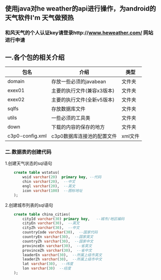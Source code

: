 ## 使用java对he weather的api进行操作，为android的天气软件I'm 天气做预热
### 和风天气的个人认证key请登录http://www.heweather.com/ 网站进行申请

## 一.各个包的相关介绍
| 包名|介绍|类型|
|----|----|----|
|domain|存放一些必须的javabean|文件夹|
|exex01|主要的执行文件(兼容x3版本)|文件夹|
|exex02|主要的执行文件(全新v5版本)|文件夹|
|sqlfs|存放数据库文件|文件夹|
|utils|一些必须的工具类|文件夹|
|down|下载的内容的保存的地方|文件夹|
|c3p0-config.xml|c3p0数据库连接池的配置文件|xml文件|

### 二.数据表的创建代码
1.创建天气状态的sql语句
``` sql
    create table wstatus(
        wsid varchar(20)  primary key, --代码
        chin varchar(20),  --中文
        engl varchar(20),  --英文
        icon varchar(100)  --图标地址
    );
```

2.创建城市列表的sql语句
``` sql
    create table china_cities(
        cityId varchar(30) primary key,   --城市/地区编码
        cityEn varchar(30),  --英文
        cityZh varchar(30),  --中文
        countryCode varchar(30),  --国家代码
        countryEn varchar(30),  --国家英文
        countryZh varchar(30),  --国家中文
        provinceEn varchar(30),  --省英文
        provinceZh varchar(30),  --省中文
        leaderEn varchar(30),  --所属上级市英文
        leaderZh varchar(30),  --所属上级市中文
        lat varchar(30),  --纬度
        lon varchar(30)  --经度
    );
```